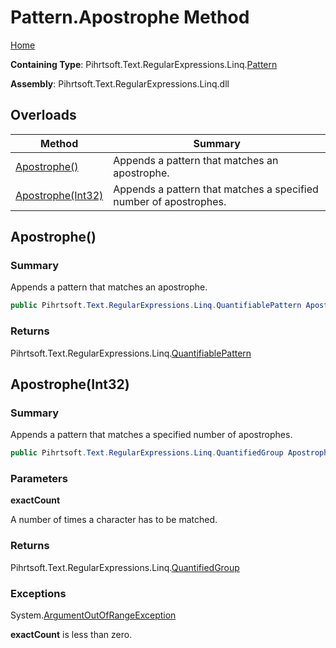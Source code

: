 # Pattern\.Apostrophe Method

[Home](../../../../../../README.md)

**Containing Type**: Pihrtsoft\.Text\.RegularExpressions\.Linq\.[Pattern](../README.md)

**Assembly**: Pihrtsoft\.Text\.RegularExpressions\.Linq\.dll

## Overloads

| Method | Summary |
| ------ | ------- |
| [Apostrophe()](#Pihrtsoft_Text_RegularExpressions_Linq_Pattern_Apostrophe) | Appends a pattern that matches an apostrophe\. |
| [Apostrophe(Int32)](#Pihrtsoft_Text_RegularExpressions_Linq_Pattern_Apostrophe_System_Int32_) | Appends a pattern that matches a specified number of apostrophes\. |

## Apostrophe\(\) <a name="Pihrtsoft_Text_RegularExpressions_Linq_Pattern_Apostrophe"></a>

### Summary

Appends a pattern that matches an apostrophe\.

```csharp
public Pihrtsoft.Text.RegularExpressions.Linq.QuantifiablePattern Apostrophe()
```

### Returns

Pihrtsoft\.Text\.RegularExpressions\.Linq\.[QuantifiablePattern](../../QuantifiablePattern/README.md)

## Apostrophe\(Int32\) <a name="Pihrtsoft_Text_RegularExpressions_Linq_Pattern_Apostrophe_System_Int32_"></a>

### Summary

Appends a pattern that matches a specified number of apostrophes\.

```csharp
public Pihrtsoft.Text.RegularExpressions.Linq.QuantifiedGroup Apostrophe(int exactCount)
```

### Parameters

**exactCount**

A number of times a character has to be matched\.

### Returns

Pihrtsoft\.Text\.RegularExpressions\.Linq\.[QuantifiedGroup](../../QuantifiedGroup/README.md)

### Exceptions

System\.[ArgumentOutOfRangeException](https://docs.microsoft.com/en-us/dotnet/api/system.argumentoutofrangeexception)

**exactCount** is less than zero\.

